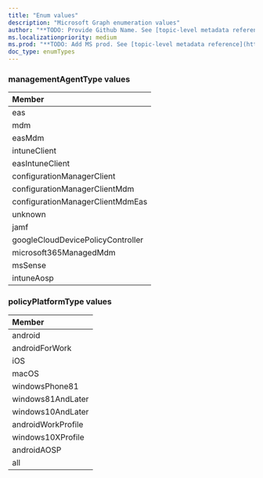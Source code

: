 ```yaml
---
title: "Enum values"
description: "Microsoft Graph enumeration values"
author: "**TODO: Provide Github Name. See [topic-level metadata reference](https://msgo.azurewebsites.net/add/document/guidelines/metadata.html#topic-level-metadata)**"
ms.localizationpriority: medium
ms.prod: "**TODO: Add MS prod. See [topic-level metadata reference](https://msgo.azurewebsites.net/add/document/guidelines/metadata.html#topic-level-metadata)**"
doc_type: enumTypes
---
```


### managementAgentType values 



|Member|
|:---|
|eas|
|mdm|
|easMdm|
|intuneClient|
|easIntuneClient|
|configurationManagerClient|
|configurationManagerClientMdm|
|configurationManagerClientMdmEas|
|unknown|
|jamf|
|googleCloudDevicePolicyController|
|microsoft365ManagedMdm|
|msSense|
|intuneAosp|

### policyPlatformType values 



|Member|
|:---|
|android|
|androidForWork|
|iOS|
|macOS|
|windowsPhone81|
|windows81AndLater|
|windows10AndLater|
|androidWorkProfile|
|windows10XProfile|
|androidAOSP|
|all|

